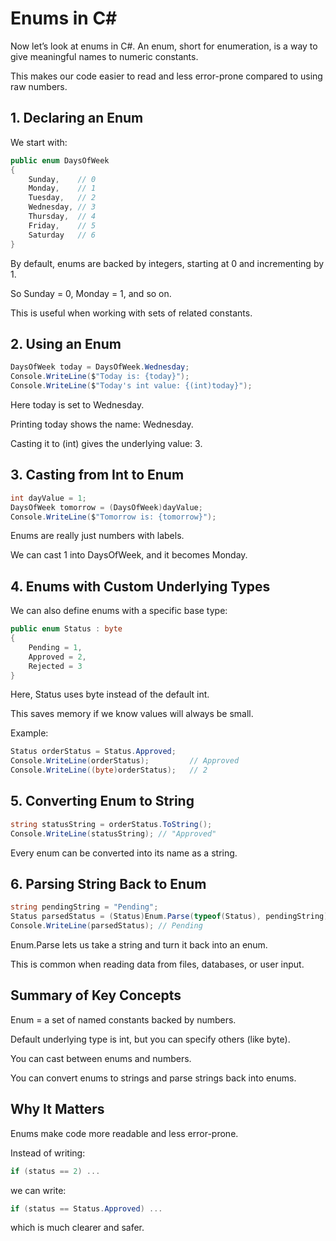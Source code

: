 # Enums in C#

Now let’s look at enums in C#. An enum, short for enumeration, is a way to give meaningful names to numeric constants.

This makes our code easier to read and less error-prone compared to using raw numbers.

## 1. Declaring an Enum

We start with:

```csharp
public enum DaysOfWeek
{
    Sunday,    // 0
    Monday,    // 1
    Tuesday,   // 2
    Wednesday, // 3
    Thursday,  // 4
    Friday,    // 5
    Saturday   // 6
}
```

By default, enums are backed by integers, starting at 0 and incrementing by 1.

So Sunday = 0, Monday = 1, and so on.

This is useful when working with sets of related constants.

 ## 2. Using an Enum

```csharp
DaysOfWeek today = DaysOfWeek.Wednesday;
Console.WriteLine($"Today is: {today}");
Console.WriteLine($"Today's int value: {(int)today}");
```

Here today is set to Wednesday.

Printing today shows the name: Wednesday.

Casting it to (int) gives the underlying value: 3.

## 3. Casting from Int to Enum

```csharp
int dayValue = 1;
DaysOfWeek tomorrow = (DaysOfWeek)dayValue;
Console.WriteLine($"Tomorrow is: {tomorrow}");
```

Enums are really just numbers with labels.

We can cast 1 into DaysOfWeek, and it becomes Monday.

## 4. Enums with Custom Underlying Types

We can also define enums with a specific base type:

```csharp
public enum Status : byte
{
    Pending = 1,
    Approved = 2,
    Rejected = 3
}
```

Here, Status uses byte instead of the default int.

This saves memory if we know values will always be small.

Example:

```csharp
Status orderStatus = Status.Approved;
Console.WriteLine(orderStatus);         // Approved
Console.WriteLine((byte)orderStatus);   // 2
```

## 5. Converting Enum to String

```csharp
string statusString = orderStatus.ToString();
Console.WriteLine(statusString); // "Approved"
```

Every enum can be converted into its name as a string.

## 6. Parsing String Back to Enum

```csharp
string pendingString = "Pending";
Status parsedStatus = (Status)Enum.Parse(typeof(Status), pendingString);
Console.WriteLine(parsedStatus); // Pending
```

Enum.Parse lets us take a string and turn it back into an enum.

This is common when reading data from files, databases, or user input.

## Summary of Key Concepts

Enum = a set of named constants backed by numbers.

Default underlying type is int, but you can specify others (like byte).

You can cast between enums and numbers.

You can convert enums to strings and parse strings back into enums.

## Why It Matters

Enums make code more readable and less error-prone.

Instead of writing:

```csharp
if (status == 2) ...
```

we can write:

```csharp
if (status == Status.Approved) ...
```

which is much clearer and safer.
